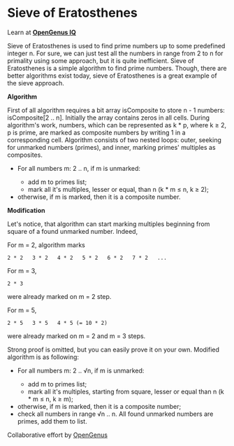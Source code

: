 # Sieve of Eratosthenes

Learn at [**OpenGenus IQ**](https://iq.opengenus.org/the-sieve-of-eratosthenes/)

Sieve of Eratosthenes is used to find prime numbers up to some predefined integer n. For sure, we can just test all the numbers in range from 2 to n for primality using some approach, but it is quite inefficient. Sieve of Eratosthenes is a simple algorithm to find prime numbers. Though, there are better algorithms exist today, sieve of Eratosthenes is a great example of the sieve approach.

<b>Algorithm</b>

First of all algorithm requires a bit array isComposite to store n - 1 numbers: isComposite[2 .. n]. Initially the array contains zeros in all cells. During algorithm's work, numbers, which can be represented as k * p, where k ≥ 2, p is prime, are marked as composite numbers by writing 1 in a corresponding cell. Algorithm consists of two nested loops: outer, seeking for unmarked numbers (primes), and inner, marking primes' multiples as composites.
<ul type="disc">

<li>For all numbers m: 2 .. n, if m is unmarked:</li>
<ul type="circle">
  <li> add m to primes list;</li>

<li>  mark all it's multiples, lesser or equal, than n (k * m ≤ n, k ≥ 2);</li>
</ul>
<li>otherwise, if m is marked, then it is a composite number.</li>
</ul>

<b>Modification</b>

Let's notice, that algorithm can start marking multiples beginning from square of a found unmarked number. Indeed,

For m = 2, algorithm marks

	2 * 2   3 * 2   4 * 2   5 * 2   6 * 2   7 * 2   ...
For m = 3,

	2 * 3
were already marked on m = 2 step.

For m = 5,

	2 * 5   3 * 5   4 * 5 (= 10 * 2)
were already marked on m = 2 and m = 3 steps.

Strong proof is omitted, but you can easily prove it on your own. Modified algorithm is as following:
<ul type="disc">
  <li>For all numbers m: 2 .. √n, if m is unmarked:</li>
<ul type="circle">
<li>add m to primes list;</li>

<li>mark all it's multiples, starting from square, lesser or equal than n (k * m ≤ n, k ≥ m);</li>
</ul>
<li>otherwise, if m is marked, then it is a composite number;</li>

<li>check all numbers in range √n .. n. All found unmarked numbers are primes, add them to list.</li>
</ul>

Collaborative effort by [OpenGenus](https://github.com/opengenus)	
